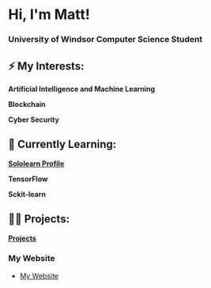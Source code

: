 <h1>Hi, I'm Matt! </h1> 
<h3> University of Windsor Computer Science Student </h3> 

<h2>⚡ My Interests:</h2>

  <b> Artificial Intelligence and Machine Learning </b>

  <b> Blockchain </b>

  <b> Cyber Security </b>


<h2>🌱 Currently Learning:</h2>

**[Sololearn Profile](https://www.sololearn.com/profile/27933381)**

  <b> TensorFlow </b>
  
  <b> Sckit-learn </b>


<h2>👨‍💻 Projects:</h2>

  **[Projects](https://github.com/Matt-Muscedere/Projects)**
  
  <h3> My Website</h3>
  
  - [My Website](https://github.com/submit507/Website)
  

